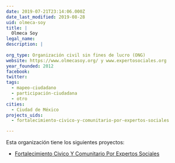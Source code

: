 ```yaml
---
date: 2019-07-21T23:14:06.000Z
date_last_modified: 2019-08-28
uid: olmeca-soy
title: |
  Olmeca Soy
legal_name: 
description: |
  
org_type: Organización civil sin fines de lucro (ONG)
website: https://www.olmecasoy.org/ y www.expertosociales.org
year_founded: 2012
facebook: 
twitter: 
tags:
  - mapeo-ciudadano
  - participación-ciudadana
  - otro
cities: 
  - Ciudad de México
projects_uids:
  - fortalecimiento-civico-y-comunitario-por-expertos-sociales

---
```


Esta organización tiene los siguientes proyectos:

- [Fortalecimiento Civico Y Comunitario Por Expertos Sociales](/proyectos/fortalecimiento-civico-y-comunitario-por-expertos-sociales)
